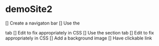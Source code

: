 # demoSite2
[] Create a navigaton bar
 [] Use the <aside> tab
    [] Edit to fix appropriately in CSS
 [] Use the section tab
    [] Edit to fix appropriately in CSS
 [] Add a background image
 [] Have clickable link
 
